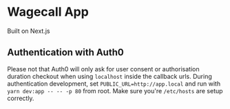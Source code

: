 # Wagecall App

Built on Next.js

## Authentication with Auth0

Please not that Auth0 will only ask for user consent or authorisation duration checkout when using `localhost` inside the callback urls.
During authentication development, set `PUBLIC_URL=http://app.local` and run with `yarn dev:app -- -- -p 80` from root. Make sure you're `/etc/hosts` are setup correctly.
